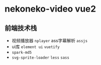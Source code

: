 # nekoneko-video vue2

## 前端技术栈

* 视频播放器 `nplayer` ass字幕解析 `assjs`
* ui库 `element ui` `vuetify`
* `spark-md5`
* `svg-sprite-loader` `less` `sass`